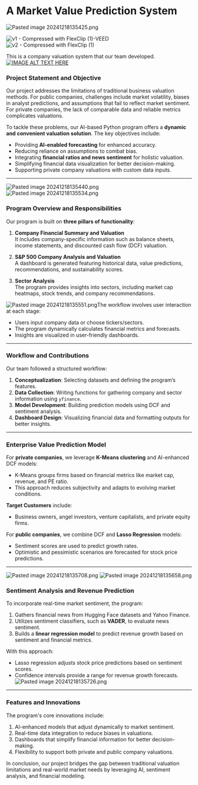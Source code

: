 # A Market Value Prediction System
![Pasted image 20241218135425.png](images/Pasted%20image%2020241218135425.png)

![v1 - Compressed with FlexClip (1)-VEED](https://github.com/user-attachments/assets/c24e9799-5f80-4f5e-9164-28314b13a9e4)
![v2 - Compressed with FlexClip (1)](https://github.com/user-attachments/assets/d1f95b8e-13ea-44c1-b9ef-8c41606e76b1)

This is a company valuation system that our team developed.
[![IMAGE ALT TEXT HERE](https://img.youtube.com/vi/s4_-kWb1B5I/0.jpg)](https://www.youtube.com/watch?v=s4_-kWb1B5I)
### Project Statement and Objective

Our project addresses the limitations of traditional business valuation methods. For public companies, challenges include market volatility, biases in analyst predictions, and assumptions that fail to reflect market sentiment. For private companies, the lack of comparable data and reliable metrics complicates valuations.

To tackle these problems, our AI-based Python program offers a **dynamic and convenient valuation solution**. The key objectives include:

- Providing **AI-enabled forecasting** for enhanced accuracy.
- Reducing reliance on assumptions to combat bias.
- Integrating **financial ratios and news sentiment** for holistic valuation.
- Simplifying financial data visualization for better decision-making.
- Supporting private company valuations with custom data inputs.

---
![Pasted image 20241218135440.png](images/Pasted%20image%2020241218135440.png)
![Pasted image 20241218135534.png](images/Pasted%20image%2020241218135534.png)
### Program Overview and Responsibilities

Our program is built on **three pillars of functionality**:

1. **Company Financial Summary and Valuation**  
    It includes company-specific information such as balance sheets, income statements, and discounted cash flow (DCF) valuation.
    
2. **S&P 500 Company Analysis and Valuation**  
    A dashboard is generated featuring historical data, value predictions, recommendations, and sustainability scores.
    
3. **Sector Analysis**  
    The program provides insights into sectors, including market cap heatmaps, stock trends, and company recommendations.
    

![Pasted image 20241218135551.png](images/Pasted%20image%2020241218135551.png)The workflow involves user interaction at each stage:

- Users input company data or choose tickers/sectors.
- The program dynamically calculates financial metrics and forecasts.
- Insights are visualized in user-friendly dashboards.

---

### Workflow and Contributions

Our team followed a structured workflow:

1. **Conceptualization**: Selecting datasets and defining the program’s features.
2. **Data Collection**: Writing functions for gathering company and sector information using `yfinance`.
3. **Model Development**: Building prediction models using DCF and sentiment analysis.
4. **Dashboard Design**: Visualizing financial data and formatting outputs for better insights.

---

### Enterprise Value Prediction Model

For **private companies**, we leverage **K-Means clustering** and AI-enhanced DCF models:

- K-Means groups firms based on financial metrics like market cap, revenue, and PE ratio.
- This approach reduces subjectivity and adapts to evolving market conditions.

**Target Customers** include:

- Business owners, angel investors, venture capitalists, and private equity firms.

For **public companies**, we combine DCF and **Lasso Regression** models:

- Sentiment scores are used to predict growth rates.
- Optimistic and pessimistic scenarios are forecasted for stock price predictions.

---
![Pasted image 20241218135708.png](images/Pasted%20image%2020241218135708.png)
![Pasted image 20241218135658.png](images/Pasted%20image%2020241218135658.png)
### Sentiment Analysis and Revenue Prediction

To incorporate real-time market sentiment, the program:

1. Gathers financial news from Hugging Face datasets and Yahoo Finance.
2. Utilizes sentiment classifiers, such as **VADER**, to evaluate news sentiment.
3. Builds a **linear regression model** to predict revenue growth based on sentiment and financial metrics.

With this approach:

- Lasso regression adjusts stock price predictions based on sentiment scores.
- Confidence intervals provide a range for revenue growth forecasts.
![Pasted image 20241218135726.png](images/Pasted%20image%2020241218135726.png)
---

### Features and Innovations

The program's core innovations include:

1. AI-enhanced models that adjust dynamically to market sentiment.
2. Real-time data integration to reduce biases in valuations.
3. Dashboards that simplify financial information for better decision-making.
4. Flexibility to support both private and public company valuations.

In conclusion, our project bridges the gap between traditional valuation limitations and real-world market needs by leveraging AI, sentiment analysis, and financial modeling.
